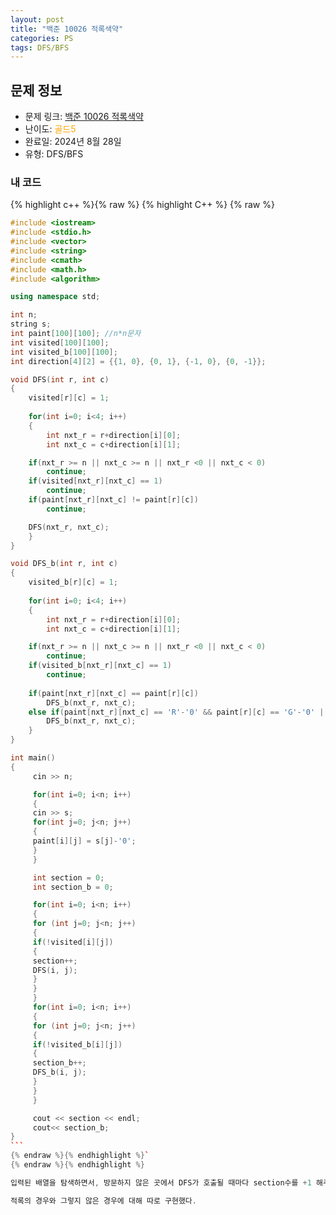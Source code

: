 ```yaml
---
layout: post
title: "백준 10026 적록색약"
categories: PS
tags: DFS/BFS
---
```


## 문제 정보
- 문제 링크: [백준 10026 적록색약](https://www.acmicpc.net/problem/10026)
- 난이도: <span style="color:#FFA500">골드5</span>
- 완료일: 2024년 8월 28일
- 유형: DFS/BFS

### 내 코드
{% highlight c++ %}{% raw %}
{% highlight C++ %} {% raw %}
````cpp
#include <iostream>
#include <stdio.h>
#include <vector>
#include <string>
#include <cmath>
#include <math.h>
#include <algorithm>

using namespace std;

int n;
string s;
int paint[100][100]; //n*n문자
int visited[100][100];
int visited_b[100][100];
int direction[4][2] = {{1, 0}, {0, 1}, {-1, 0}, {0, -1}};

void DFS(int r, int c)
{
    visited[r][c] = 1;
 
    for(int i=0; i<4; i++)
    {
        int nxt_r = r+direction[i][0];
        int nxt_c = c+direction[i][1];

    if(nxt_r >= n || nxt_c >= n || nxt_r <0 || nxt_c < 0)
        continue;
    if(visited[nxt_r][nxt_c] == 1)
        continue;
    if(paint[nxt_r][nxt_c] != paint[r][c])
        continue;

    DFS(nxt_r, nxt_c);
    }
}

void DFS_b(int r, int c)
{
    visited_b[r][c] = 1;
 
    for(int i=0; i<4; i++)
    {
        int nxt_r = r+direction[i][0];
        int nxt_c = c+direction[i][1];

    if(nxt_r >= n || nxt_c >= n || nxt_r <0 || nxt_c < 0)
        continue;
    if(visited_b[nxt_r][nxt_c] == 1)
        continue;
    
    if(paint[nxt_r][nxt_c] == paint[r][c])
        DFS_b(nxt_r, nxt_c);
    else if(paint[nxt_r][nxt_c] == 'R'-'0' && paint[r][c] == 'G'-'0' || paint[nxt_r][nxt_c] == 'G'-'0' && paint[r][c] =='R'-'0')
        DFS_b(nxt_r, nxt_c);
    }
}

int main()
{    
	 cin >> n;

	 for(int i=0; i<n; i++)
	 {
	 cin >> s;
	 for(int j=0; j<n; j++)
	 {
	 paint[i][j] = s[j]-'0';
	 }
	 }

	 int section = 0;
	 int section_b = 0;

	 for(int i=0; i<n; i++)
	 {
	 for (int j=0; j<n; j++)
	 {
	 if(!visited[i][j])
	 {
	 section++;
	 DFS(i, j);
	 }
	 }
	 }
	 for(int i=0; i<n; i++)
	 {
	 for (int j=0; j<n; j++)
	 {
	 if(!visited_b[i][j])
	 {
	 section_b++;
	 DFS_b(i, j);
	 }
	 }
	 }

	 cout << section << endl;
	 cout<< section_b;
}  
```
{% endraw %}{% endhighlight %}`
{% endraw %}{% endhighlight %}

입력된 배열을 탐색하면서, 방문하지 않은 곳에서 DFS가 호출될 때마다 section수를 +1 해주면 된다.

적록의 경우와 그렇지 않은 경우에 대해 따로 구현했다.
